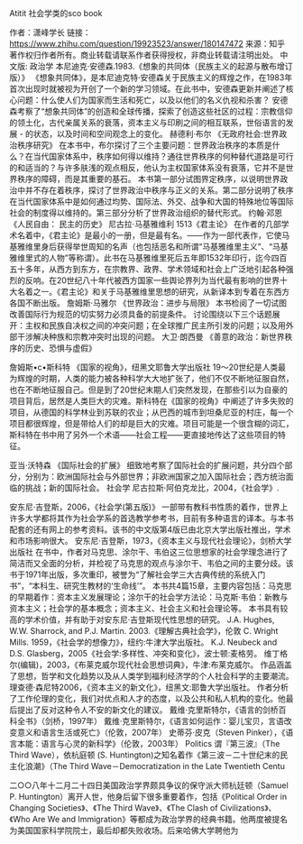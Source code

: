 Atitit 社会学类的sco book

作者：潇峰学长
链接：https://www.zhihu.com/question/19923523/answer/180147472
来源：知乎
著作权归作者所有。商业转载请联系作者获得授权，非商业转载请注明出处。
中文版:
政治学 本尼迪克·安德森.1983.《想象的共同体（民族主义的起源与散布增订版）》
《想象共同体》，是本尼迪克特·安德森关于民族主义的辉煌之作，在1983年首次出现时就被视为开创了一个新的学习领域。在此书中，安德森更新并阐述了核心问题：什么使人们为国家而生活和死亡，以及以他们的名义仇视和杀害？
安德森考察了“想象共同体”的创造和全球传播，探索了创造这些社区的过程：宗教信仰的领土化，古代亲属关系的衰落，资本主义与印刷之间的相互联系，世俗语言的发展 - 的状态，以及时间和空间观念上的变化。
赫德利·布尔 《无政府社会:世界政治秩序研究》
在本书中，布尔探讨了三个主要问题：世界政治秩序的本质是什么？在当代国家体系中，秩序如何得以维持？通往世界秩序的何种替代道路是可行的和适当的？与许多肤浅的观点相反，他认为主权国家体系没有衰落，它并不是世界秩序的障碍，而是其重要的基石。
本书第一部分试图界定秩序，以说明世界政治中并不存在着秩序，探讨了世界政治中秩序与正义的关系。第二部分说明了秩序在当代国家体系中是如何通过均势、国际法、外交、战争和大国的特殊地位等国际社会的制度得以维持的。第三部分分析了世界政治组织的替代形式。
约翰·邓恩 《人民自由： 民主的历史》 
尼古拉·马基雅维利 1513《君主论》
在作者的几部学术名着中，《君主论》是最小的一册，但是最有名。——作为一部代表作，它使马基雅维里身后获得举世周知的名声（也包括恶名和所谓“马基雅维里主义”、“马基雅维里式的人物”等称谓）。此书在马基雅维里死后五年即1532年印行，迄今四百五十多年，从西方到东方，在宗教界、政界、学术领域和社会上广泛地引起各种强烈的反响。在20世纪八十年代被西方国家一些舆论界列为当代最有影响的世界十大名着之一。《君主论》和关于马基雅维里思想的研究，从新译本到专着在东西方各国不断出版。
詹姆斯·马雅尔 《世界政治：进步与局限》
本书检阅了一切试图改善国际行为规范的切实努力必须具备的前提条件。
讨论围绕以下三个话题展开：主权和民族自决权之间的冲突问题；在全球推广民主所引发的问题；以及用外部干涉解决种族和宗教冲突时出现的问题。
大卫·朗西曼 《善意的政治：新世界秩序的历史、恐惧与虚假》

詹姆斯•c•斯科特 《国家的视角》，纽黑文耶鲁大学出版社
19～20世纪是人类最为辉煌的时期，人类的能力被各种科学大大地扩张了，他们不仅不断地征服自然，也在不断地征服自己。但是到了20世纪末期人们突然发现，在那些引以为自豪的项目背后，居然是人类巨大的灾难。斯科特在《国家的视角》中阐述了许多失败的项目，从德国的科学林业到苏联的农业；从巴西的城市到坦桑尼亚的村庄，每一个项目都很辉煌，但是带给人们的却是巨大的灾难。项目可能是一个很含糊的词汇，斯科特在书中用了另外一个术语——社会工程——更直接地传达了这些项目的特征。

亚当·沃特森 《国际社会的扩展》
细致地考察了国际社会的扩展问题，共分四个部分，分别为：欧洲国际社会与外部世界；非欧洲国家之加入国际社会；西方统治面临的挑战；新的国际社会。
社会学
尼古拉斯·阿伯克龙比，2004，《社会学》.

安东尼·吉登斯，2006，《社会学(第五版)》
一部带有教科书性质的着作，世界上许多大学都将其作为社会学系的首选教学参考书，目前有多种语言的译本。与本书配套的还有网上的参考资料。该书的中文版第4版已由北京大学出版社推出，学术和市场影响很大。
安东尼·吉登斯，1973，《资本主义与现代社会理论》，剑桥大学出版社
在书中，作者对马克思、涂尔干、韦伯这三位思想家的社会学理念进行了简洁而又全面的分析，并检视了马克思的观点与涂尔干、韦伯之间的主要分歧。该书于1971年出版，多次重印，被誉为“了解社会学三大古典传统的系统入门书”，“本科生、研究生教材的‘生命线’”。
本书共4篇15章，主要内容包括：马克思的早期着作：资本主义发展理论；涂尔干的社会学方法论：马克斯·韦伯：新教与资本主义；社会学的基本概念；资本主义、社会主义和社会理论等。
本书具有较高的学术价值，并有助于对安东尼·吉登斯现代性思想的研究。
J.A. Hughes, W.W. Sharrock, and P.J. Martin. 2003.《理解古典社会学》，伦敦 
C. Wright Mills. 1959，《社会学的想像力》，纽约:牛津大学出版社。 
K.J. Neubeck and D.S. Glasberg，2005《社会学:多样性、冲突和变化》，波士顿:麦格劳。 
维丁格尔(编辑)，2003，《布莱克威尔现代社会思想词典》，牛津:布莱克威尔。
作品涵盖了思想，哲学和文化趋势以及从人类学到福利经济学的个人社会科学的主要潮流。
理查德·森尼特2006，《资本主义的新文化》，纽黑文:耶鲁大学出版社。
作者分析了工作伦理的变化，我们对优点和人才的态度，以及公共和私人机构的变化。他最后提出了反对这种令人不安的新文化的建议。
戴维·克里斯特尔，《语言的剑桥百科全书》（剑桥，1997年）
戴维·克里斯特尔，《语言如何运作：婴儿宝贝，言语改变意义和语言生活或死亡》（伦敦，2007年）
史蒂芬·皮克（Steven Pinker），《语言本能：语言与心灵的新科学》（伦敦，2003年）
Politics
谓『第三波』（The Third Wave），依杭庭顿 (S. Huntington)之知名着作《第三波－二十世纪末的民主化浪潮》（The Third Wave－Democratization in the Late Twentieth Centu

二○○八年十二月二十四日美国政治学界颇具争议的保守派大师杭廷顿（Samuel P. Huntington）离开人世，他身后留下很多重要着作，包括《Political Order in Changing Societies》、《The Third Wave》、《The Clash of Civilizations》、《Who Are We and Immigration》等都成为政治学界的经典书籍。他两度被提名为美国国家科学院院士，最后却都失败收场。后来哈佛大学聘他为

